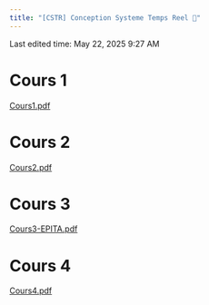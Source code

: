 ```yaml
---
title: "[CSTR] Conception Systeme Temps Reel 󰻠"
---
```

Last edited time: May 22, 2025 9:27 AM

# Cours 1

[Cours1.pdf](%5BCSTR%5D%20Conception%20Systeme%20Temps%20Reel/Cours1.pdf)

# Cours 2

[Cours2.pdf](%5BCSTR%5D%20Conception%20Systeme%20Temps%20Reel/Cours2.pdf)

# Cours 3

[Cours3-EPITA.pdf](%5BCSTR%5D%20Conception%20Systeme%20Temps%20Reel/Cours3-EPITA.pdf)

# Cours 4

[Cours4.pdf](%5BCSTR%5D%20Conception%20Systeme%20Temps%20Reel/Cours4.pdf)
